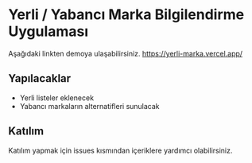 # Yerli / Yabancı Marka Bilgilendirme Uygulaması

Aşağıdaki linkten demoya ulaşabilirsiniz.
https://yerli-marka.vercel.app/

## Yapılacaklar

- Yerli listeler eklenecek
- Yabancı markaların alternatifleri sunulacak

## Katılım

Katılım yapmak için issues kısmından içeriklere yardımcı olabilirsiniz.
